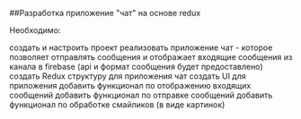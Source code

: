 ##Разработка приложение "чат" на основе redux

Необходимо:

создать и настроить проект
реализовать приложение чат - которое позволяет отправлять сообщения и отображает входящие сообщения из канала в firebase (api и формат сообщения будет предоставлено)
создать Redux структуру для приложения чат
создать UI для приложения
добавить функционал по отображению входящих сообщений
добавить функционал по отправке сообщений
добавить функционал по обработке смайликов (в виде картинок)